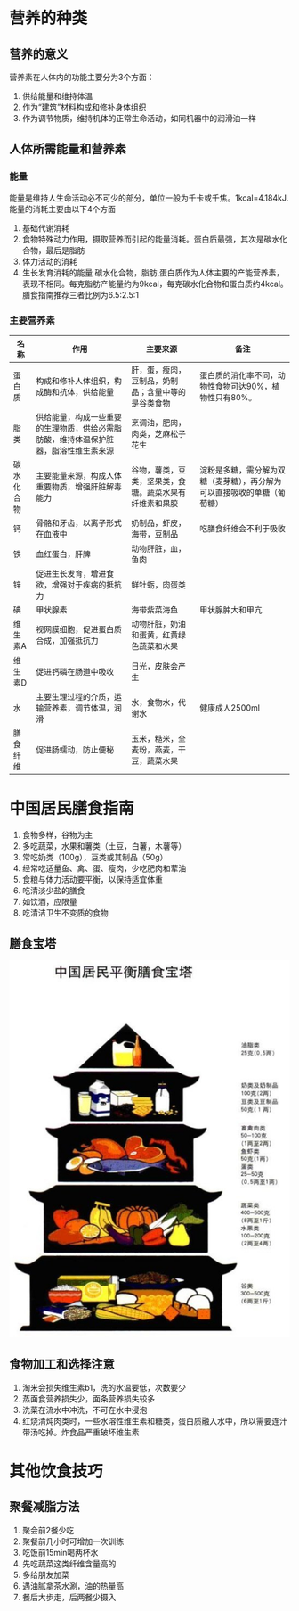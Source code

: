 # 营养的种类
## 营养的意义
营养素在人体内的功能主要分为3个方面：
1. 供给能量和维持体温
2. 作为“建筑”材料构成和修补身体组织
3. 作为调节物质，维持机体的正常生命活动，如同机器中的润滑油一样

## 人体所需能量和营养素
### 能量
能量是维持人生命活动必不可少的部分，单位一般为千卡或千焦。1kcal=4.184kJ. 能量的消耗主要由以下4个方面

1. 基础代谢消耗
2. 食物特殊动力作用，摄取营养而引起的能量消耗。蛋白质最强，其次是碳水化合物，最后是脂肪
3. 体力活动的消耗
4. 生长发育消耗的能量
碳水化合物，脂肪,蛋白质作为人体主要的产能营养素，表现不相同。每克脂肪产能量约为9kcal，每克碳水化合物和蛋白质约4kcal。膳食指南推荐三者比例为6.5:2.5:1

### 主要营养素
|名称|作用|主要来源|备注|
|--|--|--|--|
|蛋白质|构成和修补人体组织，构成酶和抗体，供给能量|肝，蛋，瘦肉，豆制品，奶制品；含量中等的是谷类食物|蛋白质的消化率不同，动物性食物可达90%，植物性只有80%。|
|脂类|供给能量，构成一些重要的生理物质，供给必需脂肪酸，维持体温保护脏器，脂溶性维生素来源|烹调油，肥肉，肉类，芝麻松子花生|
|碳水化合物|主要能量来源，构成人体重要物质，增强肝脏解毒能力|谷物，薯类，豆类，坚果类，食糖。蔬菜水果有纤维素和果胶|淀粉是多糖，需分解为双糖（麦芽糖），再分解为可以直接吸收的单糖（葡萄糖）|
|钙|骨骼和牙齿，以离子形式在血液中|奶制品，虾皮，海带，豆制品|吃膳食纤维会不利于吸收|
|铁|血红蛋白，肝脾|动物肝脏，血，鱼肉||
|锌|促进生长发育，增进食欲，增强对于疾病的抵抗力|鲜牡蛎，肉蛋类||
|碘|甲状腺素|海带紫菜海鱼|甲状腺肿大和甲亢|
|维生素A|视网膜细胞，促进蛋白质合成，加强抵抗力|动物肝脏，奶油和蛋黄，红黄绿色蔬菜和水果||
|维生素D|促进钙磷在肠道中吸收|日光，皮肤会产生|
|水|主要生理过程的介质，运输营养素，调节体温，润滑|水，食物水，代谢水|健康成人2500ml
|膳食纤维|促进肠蠕动，防止便秘|玉米，糙米，全麦粉，燕麦，干豆，蔬菜水果|

# 中国居民膳食指南
1. 食物多样，谷物为主
2. 多吃蔬菜，水果和薯类（土豆，白薯，木薯等）
3. 常吃奶类（100g），豆类或其制品（50g）
4. 经常吃适量鱼、禽、蛋、瘦肉，少吃肥肉和荤油
5. 食粮与体力活动要平衡，以保持适宜体重
6. 吃清淡少盐的膳食
7. 如饮酒，应限量
8. 吃清洁卫生不变质的食物

## 膳食宝塔
![alt text](https://github.com/cczhong11/my-markdown/blob/master/pic/3.jpg)<br>

## 食物加工和选择注意
1. 淘米会损失维生素b1，洗的水温要低，次数要少
2. 蒸面食营养损失少，面条营养损失较多
3. 洗菜在流水中冲洗，不可在水中浸泡
4. 红烧清炖肉类时，一些水溶性维生素和糖类，蛋白质融入水中，所以需要连汁带汤吃掉。炸食品严重破坏维生素

# 其他饮食技巧
## 聚餐减脂方法
1. 聚会前2餐少吃
2. 聚餐前几小时可增加一次训练
3. 吃饭前15min喝两杯水
4. 先吃蔬菜这类纤维含量高的
5. 多给朋友加菜
6. 遇油腻拿茶水涮，油的热量高
7. 餐后大步走，后两餐少摄入
